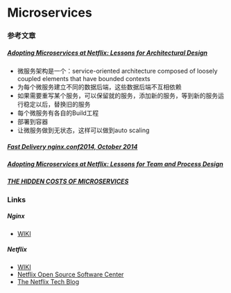 # Microservices

### 参考文章

##### [Adopting Microservices at Netflix: Lessons for Architectural Design](http://nginx.com/blog/microservices-at-netflix-architectural-best-practices/)
- 微服务架构是一个：service-oriented architecture composed of loosely coupled elements that have bounded contexts
- 为每个微服务建立不同的数据后端，这些数据后端不互相依赖
- 如果需要重写某个服务，可以保留就的服务，添加新的服务，等到新的服务运行稳定以后，替换旧的服务
- 每个微服务有各自的Build工程
- 部署到容器
- 让微服务做到无状态，这样可以做到auto scaling

##### [Fast Delivery nginx.conf2014, October 2014](https://youtu.be/5qJ_BibbMLw)

##### [Adopting Microservices at Netflix: Lessons for Team and Process Design](http://nginx.com/blog/adopting-microservices-at-netflix-lessons-for-team-and-process-design/)


##### [THE HIDDEN COSTS OF MICROSERVICES](http://www.stackbuilders.com/news/the-hidden-costs-of-microservices)


### Links

##### Nginx
- [WIKI](http://en.wikipedia.org/wiki/Nginx)

##### Netflix
- [WIKI](http://en.wikipedia.org/wiki/Netflix)
- [Netflix Open Source Software Center](http://netflix.github.io/#repo)
- [The Netflix Tech Blog](http://techblog.netflix.com/)

